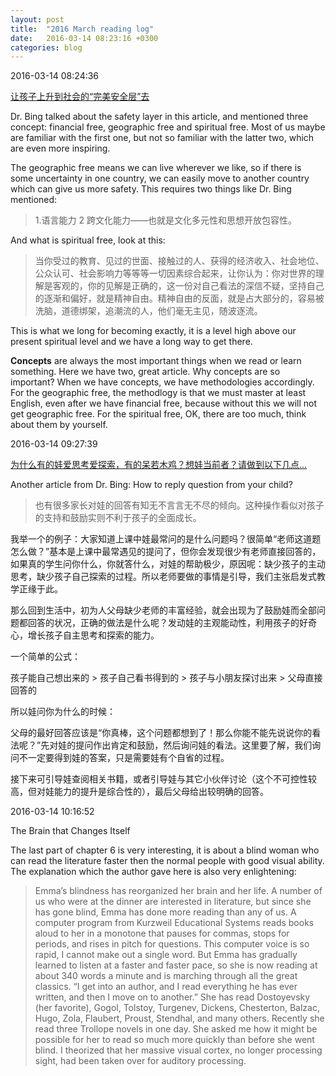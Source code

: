 ```yaml
---
layout: post
title:  "2016 March reading log"
date:   2016-03-14 08:23:16 +0300
categories: blog
---
```


2016-03-14 08:24:36

[让孩子上升到社会的“完美安全层”去](https://mp.weixin.qq.com/s?__biz=MzA5NjM4NjU3Mg==&mid=403673250&idx=1&sn=cca4199b17721c6553d4723e3ce12113&scene=0&key=710a5d99946419d9d3ca6e5d4b9e7cfae0c21f05135e04029d828f0f6825ccf8902cb7b0d591a7a8c7da0c6f48029def&ascene=0&uin=NDUzMjgxNDM1&devicetype=iMac14%2C3+OSX+OSX+10.9.5+build(13F1603)&version=11020201&pass_ticket=l9LXtmXyXDJPBHhdDTjNMJJhgefNKka1dX%2F8RW%2Fh2UGEK4qPMcyAVRmXVVpqNVv2)

Dr. Bing talked about the safety layer in this article, and mentioned three concept: financial free, geographic free and spiritual free. Most of us maybe are familiar with the first one, but not so familiar with the latter two, which are even more inspiring.

The geographic free means we can live wherever we like, so if there is some uncertainty in one country, we can easily move to another country which can give us more safety. This requires two things like Dr. Bing mentioned:

>1.语言能力 2 跨文化能力——也就是文化多元性和思想开放包容性。

And what is spiritual free, look at this:

>当你受过的教育、见过的世面、接触过的人、获得的经济收入、社会地位、公众认可、社会影响力等等等一切因素综合起来，让你认为：你对世界的理解是客观的，你的见解是正确的，这一份对自己看法的深信不疑，坚持自己的逐渐和偏好，就是精神自由。精神自由的反面，就是占大部分的，容易被洗脑，道德绑架，追潮流的人，他们毫无主见，随波逐流。

This is what we long for becoming exactly, it is a level high above our present spiritual level and we have a long way to get there.

**Concepts** are always the most important things when we read or learn something. Here we have two, great article. Why concepts are so important? When we have concepts, we have methodologies accordingly. For the geographic free, the methodlogy is that we must master at least English, even after we have financial free, because without this we will not get geographic free. For the spiritual free, OK, there are too much, think about them by yourself.

2016-03-14 09:27:39

[为什么有的娃爱思考爱探索，有的呆若木鸡？想娃当前者？请做到以下几点...](https://mp.weixin.qq.com/s?__biz=MzA5NjM4NjU3Mg==&mid=403708342&idx=1&sn=6af4260c5dc99e7e59c41dc2624086e1&scene=0&key=710a5d99946419d918c3f0b4d360c753e2982a3b861048f6eba032581eeafa3fdac324b92f7cce0239c130e5700fb791&ascene=0&uin=NDUzMjgxNDM1&devicetype=iMac14%2C3+OSX+OSX+10.9.5+build(13F1603)&version=11020201&pass_ticket=l9LXtmXyXDJPBHhdDTjNMJJhgefNKka1dX%2F8RW%2Fh2UGEK4qPMcyAVRmXVVpqNVv2)

Another article from Dr. Bing: How to reply question from your child?

>也有很多家长对娃的回答有知无不言言无不尽的倾向。这种操作看似对孩子的支持和鼓励实则不利于孩子的全面成长。
>
我举一个的例子：大家知道上课中娃最常问的是什么问题吗？很简单“老师这道题怎么做？”基本是上课中最常遇见的提问了，但你会发现很少有老师直接回答的，如果真的学生问你什么，你就答什么，对娃的帮助极少，原因呢：缺少孩子的主动思考，缺少孩子自己探索的过程。所以老师要做的事情是引导，我们主张启发式教学正缘于此。
>
那么回到生活中，初为人父母缺少老师的丰富经验，就会出现为了鼓励娃而全部问题都回答的状况，正确的做法是什么呢？发动娃的主观能动性，利用孩子的好奇心，增长孩子自主思考和探索的能力。
>
一个简单的公式：
>
孩子能自己想出来的 \> 孩子自己看书得到的 \> 孩子与小朋友探讨出来 \> 父母直接回答的
>
所以娃问你为什么的时候：
>
父母的最好回答应该是“你真棒，这个问题都想到了！那么你能不能先说说你的看法呢？”先对娃的提问作出肯定和鼓励，然后询问娃的看法。这里要了解，我们询问不一定要得到娃的答案，只是需要娃有个自省的过程。
>
接下来可引导娃查阅相关书籍，或者引导娃与其它小伙伴讨论（这个不可控性较高，但对娃能力的提升是综合性的），最后父母给出较明确的回答。

2016-03-14 10:16:52

The Brain that Changes Itself

The last part of chapter 6 is very interesting, it is about a blind woman who can read the literature faster then the normal people with good visual ability. The explanation which the author gave here is also very enlightening:

>Emma’s blindness has reorganized her brain and her life. A number of us who were at the dinner are interested in literature, but since she has gone blind, Emma has done more reading than any of us. A computer program from Kurzweil Educational Systems reads books aloud to her in a monotone that pauses for commas, stops for periods, and rises in pitch for questions. This computer voice is so rapid, I cannot make out a single word. But Emma has gradually learned to listen at a faster and faster pace, so she is now reading at about 340 words a minute and is marching through all the great classics. “I get into an author, and I read everything he has ever written, and then I move on to another.” She has read Dostoyevsky (her favorite), Gogol, Tolstoy, Turgenev, Dickens, Chesterton, Balzac, Hugo, Zola, Flaubert, Proust, Stendhal, and many others. Recently she read three Trollope novels in one day. She asked me how it might be possible for her to read so much more quickly than before she went blind. I theorized that her massive visual cortex, no longer processing sight, had been taken over for auditory processing.
